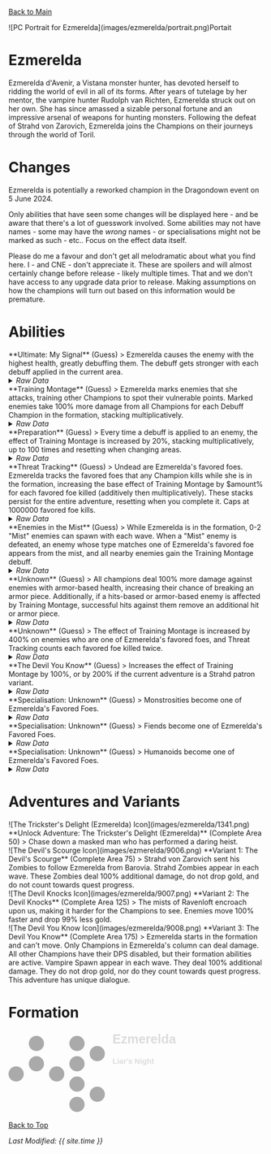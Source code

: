 [Back to Main](index.md)

<span class="championPortraitsRow">
    <span class="championPortraitsImage">
        ![PC Portrait for Ezmerelda](images/ezmerelda/portrait.png)Portait
    </span>
</span>

# Ezmerelda

Ezmerelda d'Avenir, a Vistana monster hunter, has devoted herself to ridding the world of evil in all of its forms. After years of tutelage by her mentor, the vampire hunter Rudolph van Richten, Ezmerelda struck out on her own. She has since amassed a sizable personal fortune and an impressive arsenal of weapons for hunting monsters. Following the defeat of Strahd von Zarovich, Ezmerelda joins the Champions on their journeys through the world of Toril.

# Changes

Ezmerelda is potentially a reworked champion in the Dragondown event on 5 June 2024.

Only abilities that have seen some changes will be displayed here - and be aware that there's a lot of guesswork involved. Some abilities may not have names - some may have the *wrong* names - or specialisations might not be marked as such - etc.. Focus on the effect data itself.

Please do me a favour and don't get all melodramatic about what you find here. I - and CNE - don't appreciate it. These are spoilers and will almost certainly change before release - likely multiple times. That and we don't have access to any upgrade data prior to release. Making assumptions on how the champions will turn out based on this information would be premature.

# Abilities

<div markdown="1" class="abilityBorder"><div markdown="1" class="abilityBorderInner">
**Ultimate: My Signal** (Guess)
> Ezmerelda causes the enemy with the highest health, greatly debuffing them. The debuff gets stronger with each debuff applied in the current area.
<details><summary><em>Raw Data</em></summary>
<p>
<pre>
{
    "id": 759,
    "name": "My Signal",
    "description": "Ezmerelda causes the enemy with the highest health, greatly debuffing them.",
    "long_description": "Ezmerelda causes the enemy with the highest health, greatly debuffing them. The debuff gets stronger with each debuff applied in the current area.",
    "graphic_id": 8878,
    "target": "highest_health",
    "num_targets": 1,
    "aoe_radius": 0,
    "damage_modifier": 0.03,
    "cooldown": 320,
    "animations": [
        {
            "type": "ezmerelda_ultimate",
            "projectile": "ezmerelda_dagger",
            "projectile_details": {
                "effect_id": 1984,
                "debuff_time": 10
            },
            "shoot_frame": 39,
            "shoot_offset_x": 115,
            "shoot_offset_y": -35
        }
    ],
    "tags": [
        "ranged",
        "ultimate"
    ],
    "damage_types": [
        "ranged"
    ]
}
</pre>
</p>
</details>
</div></div>

<div markdown="1" class="abilityBorder"><div markdown="1" class="abilityBorderInner">
**Training Montage** (Guess)
> Ezmerelda marks enemies that she attacks, training other Champions to spot their vulnerable points. Marked enemies take 100% more damage from all Champions for each Debuff Champion in the formation, stacking multiplicatively.
<details><summary><em>Raw Data</em></summary>
<p>
<pre>
{
    "id": 1976,
    "flavour_text": "",
    "description": {
        "desc": "Ezmerelda marks enemies that she attacks, training other Champions to spot their vulnerable points. Marked enemies take $amount% more damage from all Champions for each Debuff Champion in the formation, stacking multiplicatively."
    },
    "effect_keys": [
        {
            "off_when_benched": true,
            "effect_string": "pre_stack_amount,100"
        },
        {
            "off_when_benched": true,
            "effect_string": "ezmerelda_training_montage_v2,0",
            "debuff_before_damage": true,
            "amount_expr": "upgrade_amount(15037,0)",
            "debuffing_attack_ids": [
                330
            ],
            "debuff_effects": [
                {
                    "effect_string": "training_montage_increase_monster_damage,0",
                    "amount_expr": "upgrade_amount(15037,1)",
                    "amount_func": "ezmerelda_training_montage",
                    "active_graphic_id": 8893,
                    "active_graphic_x": 0,
                    "active_graphic_y": -60
                }
            ],
            "show_bonus": true,
            "stack_func": "per_hero_attribute",
            "per_hero_expr": "HasTag(`debuff`)",
            "amount_func": "mult",
            "amount_updated_listeners": [
                "slot_changed"
            ]
        }
    ],
    "requirements": "",
    "graphic_id": 8880,
    "large_graphic_id": 8879,
    "properties": {
        "is_formation_ability": true,
        "owner_use_outgoing_description": true,
        "indexed_effect_properties": true,
        "per_effect_index_bonuses": true,
        "default_bonus_index": 1
    }
}
</pre>
</p>
</details>
</div></div>

<div markdown="1" class="abilityBorder"><div markdown="1" class="abilityBorderInner">
**Preparation** (Guess)
> Every time a debuff is applied to an enemy, the effect of Training Montage is increased by 20%, stacking multiplicatively, up to 100 times and resetting when changing areas.
<details><summary><em>Raw Data</em></summary>
<p>
<pre>
{
    "id": 1977,
    "flavour_text": "",
    "description": {
        "desc": "Every time a debuff is applied to an enemy, the effect of Training Montage is increased by $amount%, stacking multiplicatively, up to $max_stacks times and resetting when changing areas."
    },
    "effect_keys": [
        {
            "off_when_benched": true,
            "effect_string": "buff_upgrade,20,15037",
            "show_bonus": true,
            "stack_func": "mult",
            "stacks_multiply": true,
            "stacks_on_trigger": "debuff_applied",
            "more_triggers": [
                {
                    "trigger": "area_changed",
                    "action": {
                        "type": "reset"
                    }
                }
            ],
            "max_stacks": 100
        }
    ],
    "requirements": "",
    "graphic_id": 23676,
    "large_graphic_id": 23674,
    "properties": {
        "is_formation_ability": true
    }
}
</pre>
</p>
</details>
</div></div>

<div markdown="1" class="abilityBorder"><div markdown="1" class="abilityBorderInner">
**Threat Tracking** (Guess)
> Undead are Ezmerelda's favored foes. Ezmerelda tracks the favored foes that any Champion kills while she is in the formation, increasing the base effect of Training Montage by $amount% for each favored foe killed (additively then multiplicatively). These stacks persist for the entire adventure, resetting when you complete it. Caps at 1000000 favored foe kills.
<details><summary><em>Raw Data</em></summary>
<p>
<pre>
{
    "id": 1978,
    "flavour_text": "",
    "description": {
        "desc": "Undead are Ezmerelda's favored foes. Ezmerelda tracks the favored foes that any Champion kills while she is in the formation, increasing the base effect of Training Montage by $amount% for each favored foe killed (additively then multiplicatively). These stacks persist for the entire adventure, resetting when you complete it. Caps at $max_stacks favored foe kills."
    },
    "effect_keys": [
        {
            "off_when_benched": true,
            "effect_string": "favored_foe,undead"
        },
        {
            "off_when_benched": true,
            "effect_string": "buff_upgrade,0.025,15037,0",
            "show_bonus": true,
            "stack_func": "add",
            "stacks_on_trigger": {
                "trigger": "favored_foe_killed",
                "is_source_favored_foe": true,
                "action": {
                    "type": "add_stack"
                }
            },
            "max_stacks": 1000000
        },
        {
            "off_when_benched": true,
            "effect_string": "stacks_data_binder_safe,1,ezmerelda_threat_tracking_stacks",
            "is_instanced_stat": true,
            "use_stat_defs": true
        }
    ],
    "requirements": "",
    "graphic_id": 8882,
    "large_graphic_id": 8881,
    "properties": {
        "is_formation_ability": true,
        "owner_use_outgoing_description": true
    }
}
</pre>
</p>
</details>
</div></div>

<div markdown="1" class="abilityBorder"><div markdown="1" class="abilityBorderInner">
**Enemies in the Mist** (Guess)
> While Ezmerelda is in the formation, 0-2 "Mist" enemies can spawn with each wave. When a "Mist" enemy is defeated, an enemy whose type matches one of Ezmerelda's favored foe appears from the mist, and all nearby enemies gain the Training Montage debuff.
<details><summary><em>Raw Data</em></summary>
<p>
<pre>
{
    "id": 1979,
    "flavour_text": "",
    "description": {
        "desc": "While Ezmerelda is in the formation, 0-2 \"Mist\" enemies can spawn with each wave. When a \"Mist\" enemy is defeated, an enemy whose type matches one of Ezmerelda's favored foe appears from the mist, and all nearby enemies gain the Training Montage debuff."
    },
    "effect_keys": [
        {
            "off_when_benched": true,
            "effect_string": "spawn_additional_monsters,100",
            "monster_id": 2172,
            "spawn_count_range": [
                0,
                2
            ]
        },
        {
            "off_when_benched": true,
            "effect_string": "ezmerelda_enemies_in_the_mist",
            "mist_monster_id": 2172,
            "foe_monsters": {
                "undead": [
                    2173,
                    2174,
                    2175
                ],
                "fiend": [
                    36,
                    37,
                    38
                ],
                "humanoid": [
                    176,
                    177,
                    178
                ],
                "monstrosity": [
                    125,
                    126,
                    127
                ]
            },
            "debuff_area_radius": 100
        }
    ],
    "requirements": "",
    "graphic_id": 23675,
    "large_graphic_id": 23673,
    "properties": {
        "is_formation_ability": true,
        "owner_use_outgoing_description": true
    }
}
</pre>
</p>
</details>
</div></div>

<div markdown="1" class="abilityBorder"><div markdown="1" class="abilityBorderInner">
**Unknown** (Guess)
> All champions deal 100% more damage against enemies with armor-based health, increasing their chance of breaking an armor piece. Additionally, if a hits-based or armor-based enemy is affected by Training Montage, successful hits against them remove an additional hit or armor piece.
<details><summary><em>Raw Data</em></summary>
<p>
<pre>
{
    "id": 1980,
    "flavour_text": "",
    "description": {
        "desc": "All champions deal $amount% more damage against enemies with armor-based health, increasing their chance of breaking an armor piece. Additionally, if a hits-based or armor-based enemy is affected by Training Montage, successful hits against them remove an additional hit or armor piece."
    },
    "effect_keys": [
        {
            "off_when_benched": true,
            "effect_string": "monster_with_tag_more_damage,100,armor_based"
        },
        {
            "off_when_benched": true,
            "effect_string": "increase_damage_against_monster_armor,1",
            "monster_has_effect_key": "training_montage_increase_monster_damage",
            "targets": [
                "all"
            ]
        },
        {
            "off_when_benched": true,
            "effect_string": "increase_damage_against_monster_hits,1",
            "monster_has_effect_key": "training_montage_increase_monster_damage",
            "targets": [
                "all"
            ]
        }
    ],
    "requirements": "",
    "graphic_id": 0,
    "large_graphic_id": 0,
    "properties": {
        "is_formation_ability": true,
        "owner_use_outgoing_description": true,
        "show_incoming": false,
        "indexed_effect_properties": true,
        "per_effect_index_bonuses": true,
        "default_bonus_index": 0
    }
}
</pre>
</p>
</details>
</div></div>

<div markdown="1" class="abilityBorder"><div markdown="1" class="abilityBorderInner">
**Unknown** (Guess)
> The effect of Training Montage is increased by 400% on enemies who are one of Ezmerelda's favored foes, and Threat Tracking counts each favored foe killed twice.
<details><summary><em>Raw Data</em></summary>
<p>
<pre>
{
    "id": 1981,
    "flavour_text": "",
    "description": {
        "desc": "The effect of Training Montage is increased by $amount% on enemies who are one of Ezmerelda's favored foes, and Threat Tracking counts each favored foe killed twice."
    },
    "effect_keys": [
        {
            "off_when_benched": true,
            "effect_string": "just_an_amount,400"
        },
        {
            "off_when_benched": true,
            "effect_string": "buff_upgrade_effect_stacks_trigger_add,1,15039,1"
        }
    ],
    "requirements": "",
    "graphic_id": 0,
    "large_graphic_id": 0,
    "properties": {
        "is_formation_ability": true,
        "owner_use_outgoing_description": true,
        "indexed_effect_properties": true,
        "per_effect_index_bonuses": true,
        "default_bonus_index": 0
    }
}
</pre>
</p>
</details>
</div></div>

<div markdown="1" class="abilityBorder"><div markdown="1" class="abilityBorderInner">
**The Devil You Know** (Guess)
> Increases the effect of Training Montage by 100%, or by 200% if the current adventure is a Strahd patron variant.
<details><summary><em>Raw Data</em></summary>
<p>
<pre>
{
    "id": 1982,
    "flavour_text": "",
    "description": {
        "desc": {
            "conditions": [
                {
                    "condition": "ezmerelda_strahd_boss_buff_active",
                    "desc": "Increases the effect of Training Montage by $(amount___4)%, or by $(amount___5)% if the current adventure is a Strahd patron variant."
                },
                {
                    "desc": "Increases the effect of Training Montage by $(amount___2)%, or by $(amount___3)% if the current adventure is a Strahd patron variant."
                }
            ]
        }
    },
    "effect_keys": [
        {
            "off_when_benched": true,
            "effect_string": "ezmerelda_the_devil_you_know",
            "strahd_monster_ids": [
                826,
                935,
                936,
                937,
                938,
                956,
                957,
                1885
            ]
        },
        {
            "off_when_benched": true,
            "apply_manually": true,
            "effect_string": "buff_upgrade,100,15037"
        },
        {
            "off_when_benched": true,
            "apply_manually": true,
            "effect_string": "buff_upgrade,200,15037"
        },
        {
            "off_when_benched": true,
            "apply_manually": true,
            "effect_string": "buff_upgrade,100000,15037"
        },
        {
            "off_when_benched": true,
            "apply_manually": true,
            "effect_string": "buff_upgrade,200000,15037"
        }
    ],
    "requirements": "",
    "graphic_id": 0,
    "large_graphic_id": 0,
    "properties": {
        "is_formation_ability": true,
        "owner_use_outgoing_description": true,
        "indexed_effect_properties": true
    }
}
</pre>
</p>
</details>
</div></div>

<div markdown="1" class="abilityBorder"><div markdown="1" class="abilityBorderInner">
**Specialisation: Unknown** (Guess)
> Monstrosities become one of Ezmerelda's Favored Foes.
<details><summary><em>Raw Data</em></summary>
<p>
<pre>
{
    "id": 1985,
    "flavour_text": "",
    "description": {
        "desc": "Monstrosities become one of Ezmerelda's Favored Foes."
    },
    "effect_keys": [
        {
            "off_when_benched": true,
            "effect_string": "favored_foe,monstrosity"
        }
    ],
    "requirements": "",
    "graphic_id": 0,
    "large_graphic_id": 0,
    "properties": {
        "is_formation_ability": false
    }
}
</pre>
</p>
</details>
</div></div>

<div markdown="1" class="abilityBorder"><div markdown="1" class="abilityBorderInner">
**Specialisation: Unknown** (Guess)
> Fiends become one of Ezmerelda's Favored Foes.
<details><summary><em>Raw Data</em></summary>
<p>
<pre>
{
    "id": 1986,
    "flavour_text": "",
    "description": {
        "desc": "Fiends become one of Ezmerelda's Favored Foes."
    },
    "effect_keys": [
        {
            "off_when_benched": true,
            "effect_string": "favored_foe,fiend"
        }
    ],
    "requirements": "",
    "graphic_id": 0,
    "large_graphic_id": 0,
    "properties": {
        "is_formation_ability": false
    }
}
</pre>
</p>
</details>
</div></div>

<div markdown="1" class="abilityBorder"><div markdown="1" class="abilityBorderInner">
**Specialisation: Unknown** (Guess)
> Humanoids become one of Ezmerelda's Favored Foes.
<details><summary><em>Raw Data</em></summary>
<p>
<pre>
{
    "id": 1987,
    "flavour_text": "",
    "description": {
        "desc": "Humanoids become one of Ezmerelda's Favored Foes."
    },
    "effect_keys": [
        {
            "off_when_benched": true,
            "effect_string": "favored_foe,humanoid"
        }
    ],
    "requirements": "",
    "graphic_id": 0,
    "large_graphic_id": 0,
    "properties": {
        "is_formation_ability": false
    }
}
</pre>
</p>
</details>
</div></div>

# Adventures and Variants

<div markdown="1" class="abilityBorder"><div markdown="1" class="abilityBorderInner">
![The Trickster's Delight (Ezmerelda) Icon](images/ezmerelda/1341.png) **Unlock Adventure: The Trickster's Delight (Ezmerelda)** (Complete Area 50)
> Chase down a masked man who has performed a daring heist.
</div></div>
<div markdown="1" class="abilityBorder"><div markdown="1" class="abilityBorderInner">
![The Devil's Scourge Icon](images/ezmerelda/9006.png) **Variant 1: The Devil's Scourge** (Complete Area 75)
> Strahd von Zarovich sent his Zombies to follow Ezmerelda from Barovia. Strahd Zombies appear in each wave. These Zombies deal 100% additional damage, do not drop gold, and do not count towards quest progress.
</div></div>
<div markdown="1" class="abilityBorder"><div markdown="1" class="abilityBorderInner">
![The Devil Knocks Icon](images/ezmerelda/9007.png) **Variant 2: The Devil Knocks** (Complete Area 125)
> The mists of Ravenloft encroach upon us, making it harder for the Champions to see. Enemies move 100% faster and drop 99% less gold.
</div></div>
<div markdown="1" class="abilityBorder"><div markdown="1" class="abilityBorderInner">
![The Devil You Know Icon](images/ezmerelda/9008.png) **Variant 3: The Devil You Know** (Complete Area 175)
> Ezmerelda starts in the formation and can't move. Only Champions in Ezmerelda's column can deal damage. All other Champions have their DPS disabled, but their formation abilities are active. Vampire Spawn appear in each wave. They deal 100% additional damage. They do not drop gold, nor do they count towards quest progress. This adventure has unique dialogue.
</div></div>

# Formation

<span class="formationBorder">
    <svg xmlns="http://www.w3.org/2000/svg" id="Ezmerelda" fill="#aaa" data-formationName="Ezmerelda" data-campaignName="Liar's Night" width="335" height="160"><circle cx="175" cy="45" r="15"/><circle cx="175" cy="125" r="15"/><circle cx="135" cy="25" r="15"/><circle cx="135" cy="65" r="15"/><circle cx="135" cy="105" r="15"/><circle cx="135" cy="145" r="15"/><circle cx="95" cy="85" r="15"/><circle cx="55" cy="25" r="15"/><circle cx="55" cy="65" r="15"/><circle cx="15" cy="85" r="15"/><text x="205" y="25" fill="#dcdcdc" font-size="25" font-family="Arial" font-weight="bold">Ezmerelda</text><text x="205" y="65" fill="#dcdcdc" font-size="15" font-family="Arial" font-weight="bold">Liar's Night</text></svg>
</span>

[Back to Top](#top)

*Last Modified: {{ site.time }}*